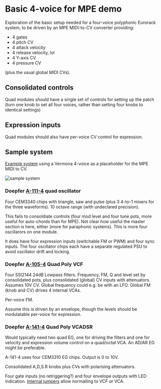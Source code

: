 # Basic 4-voice for MPE demo

Exploration of the basic setup needed for a four-voice polyphonic Eurorack system, to be driven by an MPE MIDI-to-CV converter providing:

- 4 gates
- 4 pitch CV
- 4 attack velocity
- 4 release velocity, lol
- 4 Y-axis CV
- 4 pressure CV

(plus the usual global MIDI CVs).

## Consolidated controls

Quad modules should have a single set of controls for setting up the patch (turn one knob to set all four voices, rather than setting four knobs to identical settings)

## Expression inputs

Quad modules should also have per-voice CV control for expression.

## Sample system

[Example system](https://www.modulargrid.net/e/racks/view/901763) using a Vermona 4-voice as a placeholder for the MPE MIDI to CV.

![sample system]()

### Doepfer [A-111-4](http://www.doepfer.de/A1114.htm) quad oscillator

Four CEM3340 chips with triangle, saw and pulse (plus 3 4-to-1 mixers for the three waveforms). 10 octave range (with undeclared precision).

This fails to consoldiate controls (four mod level and four tune pots, more useful for auto-chords than for MPE). Not clear how useful the master section is here, either (more for paraphonic systems). This is more four oscillarors on one module.

It does have four expression inputs (switchable FM or PWM) and four sync inputs. The four oscillator chips each have a separate regulated PSU to avoid oscillator drift and locking.

### Doepfer [A-105-4](http://www.doepfer.de/a1054.htm) Quad Poly VCF

Four SSI2144 24dB Lowpass filters. Frequency, FM, Q and level set by consolidated pots, plus consolidated (global) CV inputs with attenuators. Assumes 10V CV. Global frequency could e.g. be with an LFO. Global FM (knob and CV) drives 4 internal VCAs.

Per-voice FM.

Assume this is driven by an envelope, though the levels should be modulatable per-voice for expression.

### Doepfer [A-141-4](http://www.doepfer.de/a1414.htm) Quad Poly VCADSR

Would typically need two quad EG, one for driving the filters and one for velocity and expression volume control on a quad/octal VCA. An AD/AR EG might be preferable.

A-141-4 uses four CEM3310 EG chips. Output is 0 to 10V.

Consolidated A,D,S.R knobs plus CVs with polarising attenuators.

Four gate inputs (no retriggering?) and four envelope outputs with LED indication. [Internal jumpers](http://www.doepfer.de/a100_man/A141_4_connectors_and_jumpers.pdf) allow normalling to VCF or VCA.

